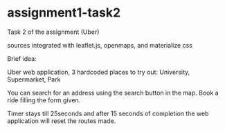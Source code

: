 # assignment1-task2
Task 2 of the assignment (Uber)

sources integrated with leaflet.js, openmaps, and materialize css

Brief idea: 


Uber web application, 3 hardcoded places to try out: University, Supermarket, Park

You can search for an address using the search button in the map. Book a ride filling the form given. 

Timer stays till 25seconds and after 15 seconds of completion the web application will reset the routes made. 




